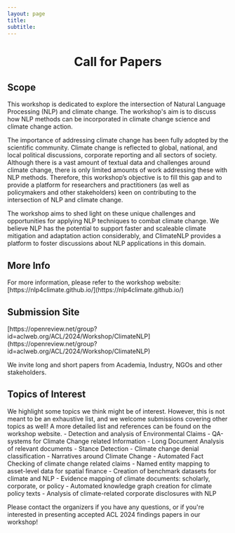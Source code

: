 ```yaml
---
layout: page
title: 
subtitle: 
---
```


<h1 style="text-align:center; margin-bottom:20pt; !important"> Call for Papers</h1>

<h2>Scope</h2>

This workshop is dedicated to explore the intersection of Natural Language Processing (NLP) and climate change. The workshop's aim is to discuss how NLP methods can be incorporated in climate change science and climate change action.

The importance of addressing climate change has been fully adopted by the scientific community. Climate change is reflected to global, national, and local political discussions, corporate reporting and all sectors of society. Although there is a vast amount of textual data and challenges around climate change, there is only limited amounts of work addressing these with NLP methods. Therefore, this workshop’s objective is to fill this gap and to provide a platform for researchers and practitioners (as well as policymakers and other stakeholders) keen on contributing to the intersection of NLP and climate change. 

The workshop aims to shed light on these unique challenges and opportunities for applying NLP techniques to combat climate change. We believe NLP has the potential to support faster and scaleable climate mitigation and adaptation action considerably, and ClimateNLP provides a platform to foster discussions about NLP applications in this domain.


<h2>More Info</h2>
For more information, please refer to the workshop website:
[https://nlp4climate.github.io/](https://nlp4climate.github.io/)


<h2>Submission Site</h2>
[https://openreview.net/group?id=aclweb.org/ACL/2024/Workshop/ClimateNLP](https://openreview.net/group?id=aclweb.org/ACL/2024/Workshop/ClimateNLP)


We invite long and short papers from Academia, Industry, NGOs and other stakeholders.

<h2>Topics of Interest</h2>
We highlight some topics we think might be of interest. However, this is not meant to be an exhaustive list, and we welcome submissions covering other topics as well! A more detailed list and references can be found on the workshop website.
- Detection and analysis of Environmental Claims
- QA-systems for Climate Change related Information
- Long Document Analysis of relevant documents
- Stance Detection
- Climate change denial classification
- Narratives around Climate Change
- Automated Fact Checking of climate change related claims
- Named entity mapping to asset-level data for spatial finance
- Creation of benchmark datasets for climate and NLP
- Evidence mapping of climate documents: scholarly, corporate, or policy
- Automated knowledge graph creation for climate policy texts
- Analysis of climate-related corporate disclosures with NLP

Please contact the organizers if you have any questions, or if you're interested in presenting accepted ACL 2024 findings papers in our workshop!

